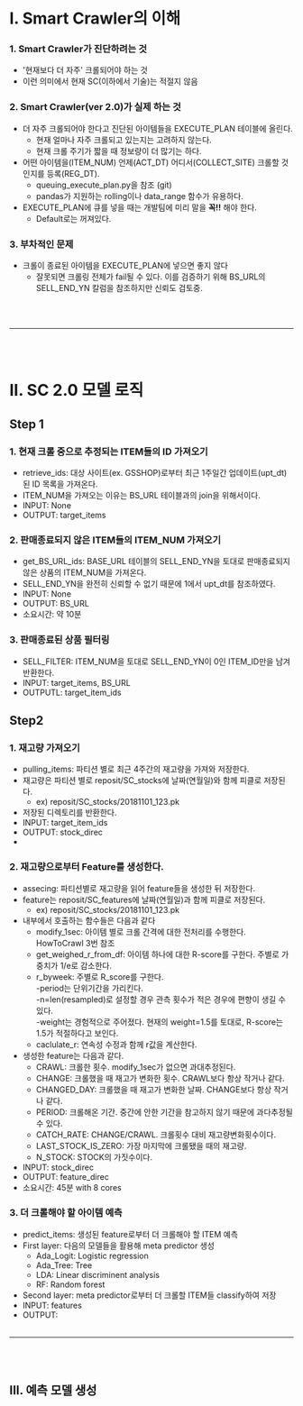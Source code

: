# I. Smart Crawler의 이해

###  1. Smart Crawler가 진단하려는 것
* '현재보다 더 자주' 크롤되어야 하는 것
* 이런 의미에서 현재 SC(이하에서 기술)는 적절지 않음

### 2. Smart Crawler(ver 2.0)가 실제 하는 것
* 더 자주 크롤되어야 한다고 진단된 아이템들을 EXECUTE_PLAN 테이블에 올린다.
  * 현재 얼마나 자주 크롤되고 있는지는 고려하지 않는다.
  * 현재 크롤 주기가 짧을 때 정보량이 더 많기는 하다.
* 어떤 아이템을(ITEM_NUM) 언제(ACT_DT) 어디서(COLLECT_SITE) 크롤할 것인지를 등록(REG_DT).
  * queuing_execute_plan.py을 참조 (git)
  * pandas가 지원하는 rolling이나 data_range 함수가 유용하다.
* EXECUTE_PLAN에 큐를 넣을 때는 개발팀에 미리 말을 **꼭!!** 해야 한다.
  * Default로는 꺼져있다.

### 3. 부차적인 문제
* 크롤이 종료된 아이템을 EXECUTE_PLAN에 넣으면 좋지 않다
  * 잘못되면 크롤링 전체가 fail될 수 있다. 이를 검증하기 위해 BS_URL의 SELL_END_YN 칼럼을 참조하지만 신뢰도 검토중.


<br><br>
- - -
<br><br>


# II. SC 2.0 모델 로직

## Step 1

### 1. 현재 크롤 중으로 추정되는 ITEM들의 ID 가져오기 
  * retrieve_ids: 대상 사이트(ex. GSSHOP)로부터 최근 1주일간 업데이트(upt_dt)된 ID 목록을 가져온다.
  * ITEM_NUM을 가져오는 이유는 BS_URL 테이블과의 join을 위해서이다.
  * INPUT: None
  * OUTPUT: target_items
 
  
### 2. 판매종료되지 않은 ITEM들의 ITEM_NUM 가져오기
  * get_BS_URL_ids: BASE_URL 테이블의 SELL_END_YN을 토대로 판매종료되지 않은 상품의 ITEM_NUM을 가져온다.
  * SELL_END_YN을 완전히 신뢰할 수 없기 때문에 1에서 upt_dt를 참조하였다.
  * INPUT: None
  * OUTPUT: BS_URL
  * 소요시간: 약 10분
  
### 3. 판매종료된 상품 필터링
  * SELL_FILTER: ITEM_NUM을 토대로 SELL_END_YN이 0인 ITEM_ID만을 남겨 반환한다.
  * INPUT: target_items, BS_URL
  * OUTPUTL: target_item_ids  
  
## Step2

### 1. 재고량 가져오기
  * pulling_items: 파티션 별로 최근 4주간의 재고량을 가져와 저장한다.
  * 재고량은 파티션 별로 reposit/SC_stocks에 날짜(연월일)와 함께 피클로 저장된다.
    * ex) reposit/SC_stocks/20181101_123.pk
  * 저장된 디렉토리를 반환한다.
  * INPUT: target_item_ids
  * OUTPUT: stock_direc
  * 

### 2. 재고량으로부터 Feature를 생성한다.
  * assecing: 파티션별로 재고량을 읽어 feature들을 생성한 뒤 저장한다.
  * feature는 reposit/SC_features에 날짜(연월일)과 함께 피클로 저장된다.
    * ex) reposit/SC_stocks/20181101_123.pk
  * 내부에서 호출하는 함수들은 다음과 같다
    * modify_1sec: 아이템 별로 크롤 간격에 대한 전처리를 수행한다. HowToCrawl 3번 참조
    * get_weighed_r_from_df: 아이템 하나에 대한 R-score를 구한다. 주별로 가중치가 1/e로 감소한다.
    * r_byweek: 주별로 R_score를 구한다.  
      -period는 단위기간을 가리킨다.  
      -n=len(resampled)로 설정할 경우 관측 횟수가 적은 경우에 편향이 생길 수 있다.  
      -weight는 경험적으로 주어졌다. 현재의 weight=1.5를 토대로, R-score는 1.5가 적절하다고 보인다.  
    * caclulate_r: 연속성 수정과 함께 r값을 계산한다.  
  * 생성한 feature는 다음과 같다.
    * CRAWL: 크롤한 횟수. modify_1sec가 없으면 과대추정된다.
    * CHANGE: 크롤했을 때 재고가 변화한 횟수. CRAWL보다 항상 작거나 같다.
    * CHANGED_DAY: 크롤했을 때 재고가 변화한 날짜. CHANGE보다 항상 작거나 같다.
    * PERIOD: 크롤해온 기간. 중간에 안한 기간을 참고하지 않기 때문에 과다추정될 수 있다.
    * CATCH_RATE: CHANGE/CRAWL. 크롤횟수 대비 재고량변화횟수이다.
    * LAST_STOCK_IS_ZERO: 가장 마지막에 크롤됐을 때의 재고량.
    * N_STOCK: STOCK의 가짓수이다.
  * INPUT: stock_direc
  * OUTPUT: feature_direc
  * 소요시간: 45분 with 8 cores
  
### 3. 더 크롤해야 할 아이템 예측
  * predict_items: 생성된 feature로부터 더 크롤해야 할 ITEM 예측
  * First layer: 다음의 모델들을 활용해 meta predictor 생성
    * Ada_Logit: Logistic regression
    * Ada_Tree: Tree
    * LDA: Linear discriminent analysis
    * RF: Random forest
  * Second layer: meta predictor로부터 더 크롤할 ITEM들 classify하여 저장
  * INPUT: features
  * OUTPUT: 
<br><br>
- - - 
<br><br>

## III. 예측 모델 생성
